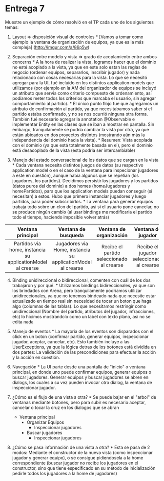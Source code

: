 Entrega 7
===================


Muestre un ejemplo de cómo resolvió en el TP cada uno de los siguientes temas:
  1. Layout ⇒  disposición visual de controles
    * [Vamos a tomar como ejemplo la ventana de organización de equipos, ya que es la más compleja] (http://imgur.com/a/86p5w)


  2. Separación entre modelo y vista ⇒ grado de acoplamiento entre ambos concerns
    * A la hora de realizar la vista, logramos hacer que el dominio no esté acoplado a la vista, ya que en este solo estan las reglas de negocio (ordenar equipos, separarlos, inscribir jugador) y nada relacionado con cosas necesarias para la vista. Lo que se necesitó agregar para la UI, fué incluido en los distintos application models que utilizamos (por ejemplo en la AM del organizador de equipos se incluyó un atributo que servia como criterio compuesto de ordenamiento, así podíamos meter todos los criterios que marcaba el usuario, sin agregar comportamiento al partido). 
    * El único punto flojo fue que agregamos un atributo de confirmación al partido, ya que necesitabamos saber si el partido estaba confirmado, y no se nos ocurrió ninguna otra forma. También fué necesario agregar la annotation @Observable e implementar Entity en las clases que se iban a mostrar en pantalla. Sin embargo, tranquilamente se podría cambiar la vista por otra, ya que están ubicados en dos proyectos distintos (mostrando aún más la independencia del dominio hacia la vista).
    * Resumen: Vista acoplada con el dominio (ya que está totalmente basada en el), pero el dominio está desacoplado de la vista (esta podria ser intercambiable)
  
  

  3. Manejo del estado conversacional de los datos que se cargan en la vista
    * Cada ventana necesita distintos juegos de datos (su respectivo application model o en el caso de la ventana para inspecionar jugadores a este en cuestión), aunque había algunos que se repetian (los jugadores, los partidos). Decidimos persistir los jugadores y los partidos (datos puros del dominio) a dos homes (homeJugadores y homePartidos), para que los application models puedan conseguir (si necesitan) a estos. Hubo que primero instanciar jugadores y luego partidos, para poder subscribirlos.
    * La ventana para generar equipos trabaja todo sobre un clon del partido, así si el usuario pone cancelar, no se produce ningún cambio (al usar bindings me modificaria el partido todo el tiempo, haciendo imposible volver atrás)


  |  Ventana principal | Ventana de busqueda | Ventana de organización | Ventana de jugador|
  |:------------------:|:-------------------:|:-----------------------:|:-----------------:|
  | Partidos via home, instancia su applicationModel al crearse|Jugadores via Home, instancia su applicationModel al crearse |    Recibe el partido seleccionado al crearse|Recibe el jugador seleccionado al crearse |                   




  4. Binding unidireccional o bidireccional, comenten con cuál de los dos trabajaron y por qué.
    * Utilizamos bindings bidireccionales, ya que son los brindados con Arena, pero tranquilamente podríamos utilizar unidireccionales, ya que no tenemos bindeado nada que necesite estar actualizado en tiempo real sin necesidad de tocar un boton que haga algo (columnas de las tablas). Lo que necesitamos restringir como unidireccional (Nombre del partido, atributos del jugador, infracciones, etc) lo hicimos mostrandolo como un label con texto plano, así no se edita nada
  
  
  5. Manejo de eventos
    * La mayoría de los eventos son disparados con el click en un boton (confirmar partido, generar equipos, inspeccionar jugador, aceptar, cancelar, etc). Esto también incluye a las UserExceptions, ya que la lógica detras de los botones está dividida en dos partes: La validación de las precondiciones para efectuar la acción y la acción en cuestión. 
  

  6. Navegación
    * La UI parte desde una pantalla de "inicio" o ventana principal, en donde uno puede confirmar equipos, generar equipos o buscar jugadores. Generar equipos y buscar jugadores se abren en dialogs, los cuales a su vez pueden invocar otro dialog, la ventana de inspeccionar jugador.


  7. ¿Cómo es el flujo de una vista a otra?
    * Se puede bajar en el "arbol" de ventanas mediante botones, pero para subir es necesario aceptar, cancelar o tocar la cruz en los dialogos que se abran
     * Ventana principal
       * Organizar Equipos
         * Inspeccionar jugadores  
        * Buscar jugadores
          * Inspeccionar jugadores    


  8. ¿Cómo se pasa información de una vista a otra?
    * Esta se pasa de 2 modos: Mediante el constructor de la nueva vista (como inspeccionar jugador y generar equipo), o se consigue pidiendosela a la home correspondiente (buscar jugador no recibe los jugadores en el constructor, sino que tiene especificado en su método de inicialización pedirle todos los jugadores a la home de jugadores)


